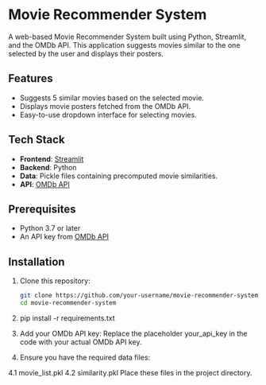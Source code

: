 # Movie Recommender System

A web-based Movie Recommender System built using Python, Streamlit, and the OMDb API. This application suggests movies similar to the one selected by the user and displays their posters.

## Features
- Suggests 5 similar movies based on the selected movie.
- Displays movie posters fetched from the OMDb API.
- Easy-to-use dropdown interface for selecting movies.

## Tech Stack
- **Frontend**: [Streamlit](https://streamlit.io/)
- **Backend**: Python
- **Data**: Pickle files containing precomputed movie similarities.
- **API**: [OMDb API](https://www.omdbapi.com/)

## Prerequisites
- Python 3.7 or later
- An API key from [OMDb API](https://www.omdbapi.com/)

## Installation
1. Clone this repository:
   ```bash
   git clone https://github.com/your-username/movie-recommender-system.git
   cd movie-recommender-system
2. pip install -r requirements.txt
3. Add your OMDb API key: Replace the placeholder your_api_key in the code with your actual OMDb API key.

4. Ensure you have the required data files:

4.1 movie_list.pkl
4.2 similarity.pkl Place these files in the project directory.
